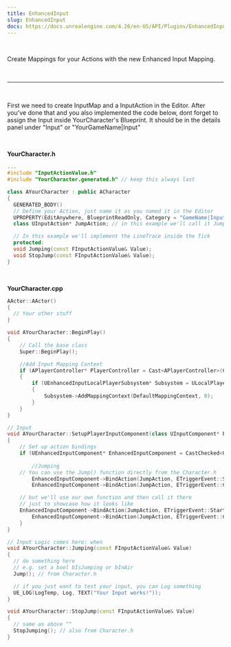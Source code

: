 ```yaml
---
title: EnhancedInput
slug: EnhancedInput
docs: https://docs.unrealengine.com/4.26/en-US/API/Plugins/EnhancedInput/
---
```


<br />

Create Mappings for your Actions with the new Enhanced Input Mapping.

<br />

***

<br />

First we need to create InputMap and a InputAction in the Editor.
After you've done that and you also implemented the code below, dont forget to assign the Input inside YourCharacter's Blueprint.
It should be in the details panel under "Input" or "YourGameName|Input"
<br />

<br />

**YourCharacter.h**

```cpp
...
#include "InputActionValue.h"
#include "YourCharacter.generated.h" // keep this always last

class AYourCharacter : public ACharacter
{
  GENERATED_BODY()
  // Define your Action, just name it as you named it in the Editor
  UPROPERTY(EditAnywhere, BlueprintReadOnly, Category = "GameName|Input", meta = (AllowPrivateAccess = "true"))
  class UInputAction* JumpAction; // in this example we'll call it JumpAction

  // In this example we'll implement the LineTrace inside the Tick
  protected:
  void Jumping(const FInputActionValue& Value);
  void StopJump(const FInputActionValue& Value);
}
```

<br/>

**YourCharacter.cpp**

```cpp
AActor::AActor()
{
  // Your other stuff
}

void AYourCharacter::BeginPlay()
{
	// Call the base class  
	Super::BeginPlay();

	//Add Input Mapping Context
	if (APlayerController* PlayerController = Cast<APlayerController>(Controller))
	{
		if (UEnhancedInputLocalPlayerSubsystem* Subsystem = ULocalPlayer::GetSubsystem<UEnhancedInputLocalPlayerSubsystem>(PlayerController->GetLocalPlayer()))
		{
			Subsystem->AddMappingContext(DefaultMappingContext, 0);
		}
	}
}

// Input
void AYourCharacter::SetupPlayerInputComponent(class UInputComponent* PlayerInputComponent)
{
	// Set up action bindings
	if (UEnhancedInputComponent* EnhancedInputComponent = CastChecked<UEnhancedInputComponent>(PlayerInputComponent)) {
		
		//Jumping
    // You can use the Jump() function directly from the Character.h
		EnhancedInputComponent->BindAction(JumpAction, ETriggerEvent::Started, this, &ACharacter::Jump);
		EnhancedInputComponent->BindAction(JumpAction, ETriggerEvent::Completed, this, &ACharacter::StopJumping);

    // but we'll use our own function and then call it there
    // just to showcase how it looks like
    EnhancedInputComponent->BindAction(JumpAction, ETriggerEvent::Started, this, &AYourCharacter::Jumping);
		EnhancedInputComponent->BindAction(JumpAction, ETriggerEvent::Completed, this, &AYourCharacter::StopJump);
	}
}

// Input Logic comes here: when 
void AYourCharacter::Jumping(const FInputActionValue& Value)
{
  // do something here
  // e.g. set a bool bIsJumping or bInAir
  Jump(); // from Character.h

  // if you just want to test your input, you can Log something
  UE_LOG(LogTemp, Log, TEXT("Your Input works!"));
}

void AYourCharacter::StopJump(const FInputActionValue& Value)
{
  // same as above ^^
  StopJumping(); // also from Character.h
}

```
<br />

<br />
